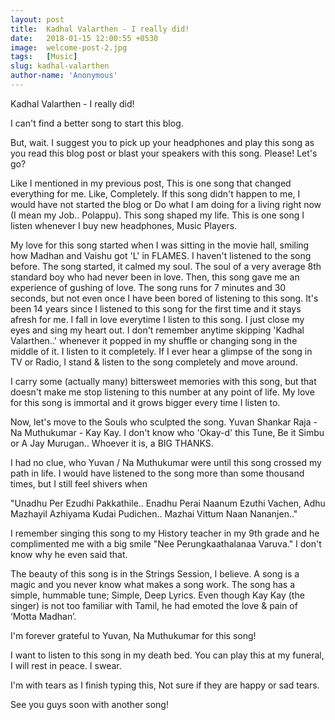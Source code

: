 ```yaml
---
layout: post
title:  Kadhal Valarthen - I really did!
date:   2018-01-15 12:00:55 +0530
image:  welcome-post-2.jpg
tags:   [Music]
slug: kadhal-valarthen
author-name: 'Anonymous'
---
```


Kadhal Valarthen - I really did!

I can't find a better song to start this blog. 

But, wait. I suggest you to pick up your headphones and play this song as you read this blog post or blast your speakers with this song. Please! Let's go? 

Like I mentioned in my previous post, This is one song that changed everything for me. Like, Completely. If this song didn't happen to me, I would have not started the blog or Do what I am doing for a living right now (I mean my Job.. Polappu). This song shaped my life. This is one song I listen whenever I buy new headphones, Music Players. 

My love for this song started when I was sitting in the movie hall, smiling how Madhan and Vaishu got 'L' in FLAMES. I haven't listened to the song before. The song started, it calmed my soul. The soul of a very average 8th standard boy who had never been in love. Then, this song gave me an experience of gushing of love. The song runs for 7 minutes and 30 seconds, but not even once I have been bored of listening to this song. It's been 14 years since I listened to this song for the first time and it stays afresh for me. I fall in love everytime I listen to this song. I just close my eyes and sing my heart out. I don't remember anytime skipping 'Kadhal Valarthen..' whenever it popped in my shuffle or changing song in the middle of it. I listen to it completely. If I ever hear a glimpse of the song in TV or Radio, I stand & listen to the song completely and move around. 

I carry some (actually many) bittersweet memories with this song, but that doesn't make me stop listening to this number at any point of life. My love for this song is immortal and it grows bigger every time I listen to. 

Now, let's move to the Souls who sculpted the song. Yuvan Shankar Raja - Na Muthukumar - Kay Kay. I don't know who 'Okay-d' this Tune, Be it Simbu or A Jay Murugan.. Whoever it is, a BIG THANKS.

I had no clue, who Yuvan / Na Muthukumar were until this song crossed my path in life. I would have listened to the song more than some thousand times, but I still feel shivers when 

"Unadhu Per Ezudhi Pakkathile.. Enadhu Perai Naanum Ezuthi Vachen, Adhu Mazhayil Azhiyama Kudai Pudichen.. Mazhai Vittum Naan Nananjen.."

I remember singing this song to my History teacher in my 9th grade and he complimented me with a big smile 
"Nee Perungkaathalanaa Varuva." I don't know why he even said that. 

The beauty of this song is in the Strings Session, I believe. A song is a magic and you never know what makes a song work. The song has a simple, hummable tune; Simple, Deep Lyrics. Even though Kay Kay (the singer) is not too familiar with Tamil, he had emoted the love & pain of ‘Motta Madhan’.

I'm forever grateful to Yuvan, Na Muthukumar for this song!

I want to listen to this song in my death bed. You can play this at my funeral, I will rest in peace. I swear.

I'm with tears as I finish typing this, Not sure if they are happy or sad tears. 

See you guys soon with another song!
